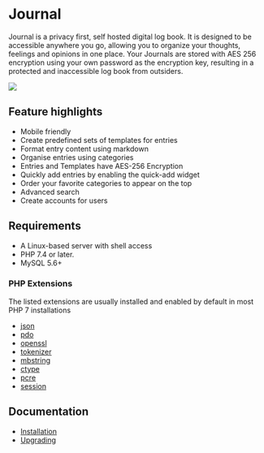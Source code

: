 # Journal
Journal is a privacy first, self hosted digital log book. It is designed to be accessible anywhere you go, allowing you to organize your thoughts, feelings and opinions in one place. Your Journals are stored with AES 256 encryption using your own password as the encryption key, resulting in a protected and inaccessible log book from outsiders.

<img src="https://samihsoylu.nl/downloads/dashboard-journalv1.2.3.png">

## Feature highlights
* Mobile friendly
* Create predefined sets of templates for entries
* Format entry content using markdown
* Organise entries using categories
* Entries and Templates have AES-256 Encryption
* Quickly add entries by enabling the quick-add widget
* Order your favorite categories to appear on the top
* Advanced search 
* Create accounts for users

## Requirements
- A Linux-based server with shell access
- PHP 7.4 or later.
- MySQL 5.6+

### PHP Extensions

The listed extensions are usually installed and enabled by default in most PHP 7 installations

- [json](https://www.php.net/manual/en/book.json.php)
- [pdo](https://www.php.net/manual/en/book.pdo.php)
- [openssl](https://www.php.net/manual/en/book.openssl.php)
- [tokenizer](https://www.php.net/manual/en/book.tokenizer.php)
- [mbstring](https://www.php.net/manual/en/book.mbstring.php)
- [ctype](https://www.php.net/manual/en/book.ctype)
- [pcre](https://www.php.net/manual/en/book.pcre)
- [session](https://www.php.net/manual/en/book.session)

## Documentation

* [Installation](https://samihsoylu.notion.site/Installation-fb156297be1f421c8540a41fe34314ec)
* [Upgrading](https://samihsoylu.notion.site/Upgrading-04fcbde744c244bcacad577604c43b41)
